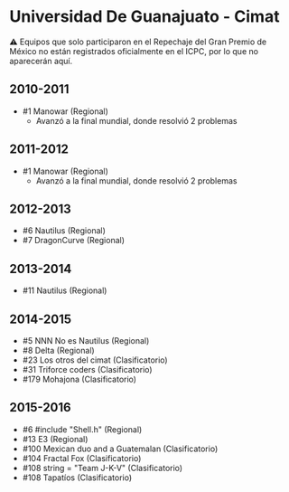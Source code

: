 # Universidad De Guanajuato - Cimat

:warning: Equipos que solo participaron en el Repechaje del Gran Premio de México no están registrados oficialmente en el ICPC, por lo que no aparecerán aquí.

## 2010-2011

- #1 Manowar (Regional)
  - Avanzó a la final mundial, donde resolvió 2 problemas

## 2011-2012

- #1 Manowar (Regional)
  - Avanzó a la final mundial, donde resolvió 2 problemas

## 2012-2013

- #6 Nautilus (Regional)
- #7 DragonCurve (Regional)

## 2013-2014

- #11 Nautilus (Regional)

## 2014-2015

- #5 NNN No es Nautilus (Regional)
- #8 Delta (Regional)
- #23 Los otros del cimat (Clasificatorio)
- #31 Triforce coders (Clasificatorio)
- #179 Mohajona (Clasificatorio)

## 2015-2016

- #6 #include "Shell.h" (Regional)
- #13 E3 (Regional)
- #100 Mexican duo and a Guatemalan (Clasificatorio)
- #104 Fractal Fox (Clasificatorio)
- #108 string = "Team J-K-V" (Clasificatorio)
- #108 Tapatíos (Clasificatorio)


